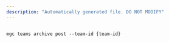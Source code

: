 ```yaml
---
description: "Automatically generated file. DO NOT MODIFY"
---
```


```cli

mgc teams archive post --team-id {team-id}

```